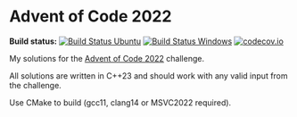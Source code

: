 Advent of Code 2022
===================

**Build status:** [![Build Status Ubuntu](https://github.com/ComicSansMS/AdventOfCode2022/actions/workflows/build-and-test-ubuntu.yml/badge.svg)](https://github.com/ComicSansMS/AdventOfCode2022/actions)
[![Build Status Windows](https://github.com/ComicSansMS/AdventOfCode2022/actions/workflows/build-and-test-windows.yml/badge.svg)](https://github.com/ComicSansMS/AdventOfCode2022/actions)
[![codecov.io](https://codecov.io/github/ComicSansMS/AdventOfCode2022/coverage.svg?branch=main)](https://codecov.io/github/ComicSansMS/AdventOfCode2022/branch/main)


My solutions for the [Advent of Code 2022](https://adventofcode.com/2022/) challenge.

All solutions are written in C++23 and should work with any valid input from the challenge.

Use CMake to build (gcc11, clang14 or MSVC2022 required).
